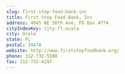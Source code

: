 ```yaml
---
slug: first-step-food-bank-inc
title: First Step Food Bank, Inc
address: 4045 NE 36th Ave, PO Box 4774
cityIndexKey: city-fl-ocala
city: Ocala
state: FL
postal: 34478
website: http://www.firststepfoodbank.org/
phone: 312-732-5500
fax: 312-732-4197
---
```

